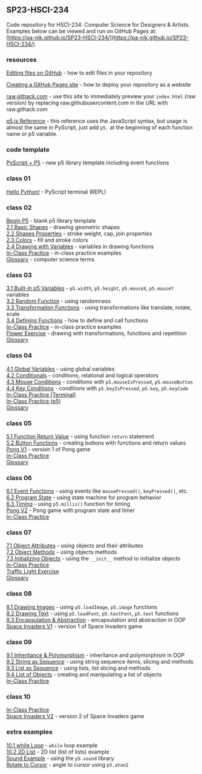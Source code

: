 ## SP23-HSCI-234

Code repository for HSCI-234: Computer Science for Designers & Artists.  
Examples below can be viewed and run on GitHub Pages at:  
[https://pa-nik.github.io/SP23-HSCI-234/](https://pa-nik.github.io/SP23-HSCI-234/)

### resources  
   
[Editing files on GitHub](https://docs.github.com/en/repositories/working-with-files/managing-files/editing-files) - how to edit files in your repository  
   
[Creating a GitHub Pages site](https://docs.github.com/en/pages/getting-started-with-github-pages/creating-a-github-pages-site) - how to deploy your repository as a website  
   
[raw.githack.com](https://raw.githack.com/) - use this site to immediately preview your `index.html` (raw version) by replacing raw.githubusercontent.com in the URL with raw.githack.com  
   
[p5.js Reference](https://p5js.org/reference/) - this reference uses the JavaScript syntax, but usage is almost the same in PyScript, just add `p5.` at the beginning of each function name or p5 variable.  
  
### code template  

[PyScript + P5](pyscript-p5-template/) - new p5 library template including event functions  
  
### class 01  
  
[Hello Python!](class01/hello-python.html) - PyScript terminal (REPL)  

### class 02  

[Begin P5](class02/begin-p5/) - blank p5 library template   
[2.1 Basic Shapes](class02/2.1-basic-shapes/) - drawing geometric shapes  
[2.2 Shapes Properties](class02/2.2-shape-properties/) - stroke weight, cap, join properties  
[2.3 Colors](class02/2.3-colors/) - fill and stroke colors  
[2.4 Drawing with Variables](class02/2.4-drawing-with-variables/) - variables in drawing functions  
[In-Class Practice](class02/practice-examples/) - in-class practice examples  
[Glossary](class02/glossary.md) - computer science terms  
   
### class 03   
   
[3.1 Built-in p5 Variables](class03/3.1-built-in-variables/) - `p5.width`, `p5.height`, `p5.mouseX`, `p5.mouseY` variables   
[3.2 Random Function](class03/3.2-random-function/) - using randomness     
[3.3 Transformation Functions](class03/3.3-transformation-functions/) - using transformations like translate, rotate, scale   
[3.4 Defining Functions](class03/3.4-defining-functions/) - how to define and call functions   
[In-Class Practice](class03/practice-examples/) - in-class practice examples  
[Flower Exercise](class03/flower-exercise/) - drawing with transformations, functions and repetition   
[Glossary](class03/glossary.md)  

### class 04   
   
[4.1 Global Variables](class04/4.1-global-variables/) - using global variables   
[4.2 Conditionals](class04/4.2-conditionals/) - conditions, relational and logical operators   
[4.3 Mouse Conditions](class04/4.3-mouse-conditions/) - conditions with `p5.mouseIsPressed`, `p5.mouseButton`  
[4.4 Key Conditions](class04/4.4-key-conditions/) - conditions with `p5.keyIsPressed`, `p5.key`, `p5.keyCode`   
[In-Class Practice (Terminal)](class04/practice-examples-terminal)   
[In-Class Practice (p5)](class04/practice-examples-p5/)   
[Glossary](class04/glossary.md)  
   
### class 05   
   
[5.1 Function Return Value](class05/5.1-function-return-value) - using function `return` statement  
[5.2 Button Functions](class05/5.2-button-functions) - creating buttons with functions and return values    
[Pong V1](class05/pong-v1/) - version 1 of Pong game   
[In-Class Practice](class05/practice-examples)   
[Glossary](class05/glossary.md)  
   
### class 06   
   
[6.1 Event Functions](class06/6.1-event-functions) - using events like  `mousePressed()`, `keyPressed()`, etc.   
[6.2 Program State](class06/6.2-program-state) - using state machine for program behavior  
[6.3 Timing](class06/6.3-timing) - using `p5.millis()` function for timing  
[Pong V2](class06/pong-v2/) - Pong game with program state and timer  
[In-Class Practice](class06/practice-examples)  
  
### class 07   
   
[7.1 Object Attributes](class07/7.1-object-attributes) - using objects and their attributes  
[7.2 Object Methods](class07/7.2-object-methods) - using objects methods  
[7.3 Initializing Objects](class07/7.3-init-method) - using the `__init__` method to initialize objects  
[In-Class Practice](class07/practice-examples)   
[Traffic Light Exercise](class07/traffic-light-exercise/)  
[Glossary](class07/glossary.md)  
  
### class 08   
   
[8.1 Drawing Images](class08/8.1-drawing-images) - using `p5.loadImage`, `p5.image` functions  
[8.2 Drawing Text](class08/8.2-drawing-text) - using `p5.loadFont`, `p5.textFont`, `p5.text` functions  
[8.3 Encapsulation & Abstraction](class08/8.3-encapsulation-abstraction) - encapsulation and abstraction in OOP  
[Space Invaders V1](class08/space-invaders-v1) - version 1 of Space Invaders game  
  
### class 09   
   
[9.1 Inheritance & Polymorphism](class09/9.1-inheritance-polymorphism) - inheritance and polymorphism in OOP  
[9.2 String as Sequence](class09/9.2-string-sequence) - using string sequence items, slicing and methods  
[9.3 List as Sequence](class09/9.3-list-sequence) - using lists, list slicing and methods  
[9.4 List of Objects](class09/9.4-list-of-objects) - creating and manipulating a list of objects  
[In-Class Practice](class09/practice-examples)  
  
### class 10   
   
[In-Class Practice](class10/practice-examples)  
[Space Invaders V2](class10/space-invaders-v2) - version 2 of Space Invaders game  
  
### extra examples   
   
[10.1 while Loop](class10/10.1-while-loop) - `while` loop example  
[10.2 2D List](class10/10.2-2d-list) - 2D list (list of lists) example  
[Sound Example](extras/sound-example) -  using the `p5.sound` library    
[Rotate to Cursor](extras/rotate-to-cursor) -  angle to cursor using `p5.atan2`  
